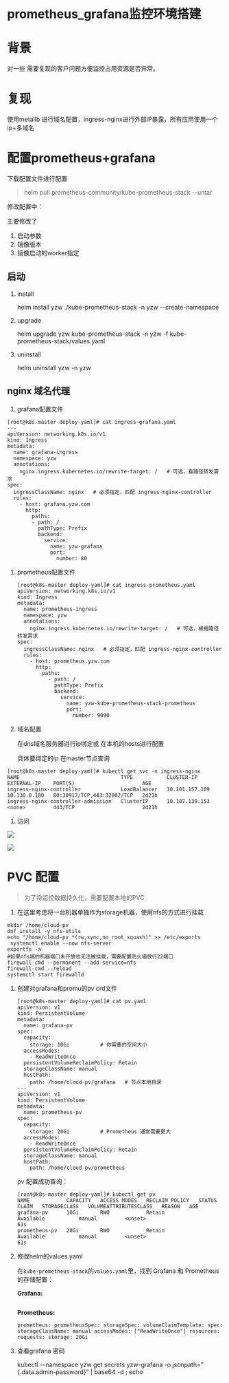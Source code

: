 # prometheus\_grafana监控环境搭建

# 背景

&#x20;   对一些 需要复现的客户问题方便监控占用资源是否异常。

&#x20;   

# 复现

&#x20;   使用metallb 进行域名配置，ingress-nginx进行外部IP暴露，所有应用使用一个ip+多域名

&#x20;   

# 配置prometheus+grafana

&#x20;   下载配置文件进行配置

> helm pull prometheus-community/kube-prometheus-stack --untar

&#x20;   修改配置中：

主要修改了

1. 启动参数
2. 镜像版本
3. 镜像启动的worker指定



## 启动

1. install

   &#x20;   helm install yzw ./kube-prometheus-stack -n yzw --create-namespace
2. upgrade

   &#x20;    helm upgrade yzw kube-prometheus-stack -n yzw -f kube-prometheus-stack/values.yaml
3. uninstall

   &#x20;    helm uninstall yzw -n yzw

## nginx 域名代理

1. grafana配置文件

```
[root@k8s-master deploy-yaml]# cat ingress-grafana.yaml 
---
apiVersion: networking.k8s.io/v1
kind: Ingress
metadata:
  name: grafana-ingress
  namespace: yzw
  annotations:
    nginx.ingress.kubernetes.io/rewrite-target: /   # 可选，看路径转发需求
spec:
  ingressClassName: nginx   # 必须指定，匹配 ingress-nginx-controller
  rules:
    - host: grafana.yzw.com
      http:
        paths:
        - path: /
          pathType: Prefix
          backend:
            service:
              name: yzw-grafana
              port:
                number: 80
```

1. prometheus配置文件
   ```
   [root@k8s-master deploy-yaml]# cat ingress-prometheus.yaml 
   apiVersion: networking.k8s.io/v1
   kind: Ingress
   metadata:
     name: prometheus-ingress
     namespace: yzw
     annotations:
       nginx.ingress.kubernetes.io/rewrite-target: /   # 可选，根据路径转发需求
   spec:
     ingressClassName: nginx   # 必须指定，匹配 ingress-nginx-controller
     rules:
       - host: prometheus.yzw.com
         http:
           paths:
             - path: /
               pathType: Prefix
               backend:
                 service:
                   name: yzw-kube-prometheus-stack-prometheus
                   port:
                     number: 9090
   ```
2. 域名配置

   &#x20;   在dns域名服务器进行ip绑定或 在本机的hosts进行配置

   &#x20;   具体要绑定的ip 在master节点查询

```
[root@k8s-master deploy-yaml]# kubectl get svc -n ingress-nginx
NAME                                 TYPE           CLUSTER-IP       EXTERNAL-IP    PORT(S)                      AGE
ingress-nginx-controller             LoadBalancer   10.101.157.109   10.130.0.180   80:30917/TCP,443:32002/TCP   2d21h
ingress-nginx-controller-admission   ClusterIP      10.107.139.153   <none>         443/TCP                      2d21h
```

1. 访问

![](assets/oh0DoIDfcZZUhY80Hvvrpcy66Ykp9LSJOCzsksQ0Y2M=.png)

![](assets/RO1XX5zOdFr3deIhkvKC_pVB8nyODTPpaXC1B-24KrQ=.png)

# PVC 配置

> 为了将监控数据持久化，需要配置本地的PVC
>

1. 在这里考虑将一台机器单独作为storage机器，使用nfs的方式进行挂载

```
mkdir /home/cloud-pv
dnf install -y nfs-utils
echo "/home/cloud-pv *(rw,sync,no_root_squash)" >> /etc/exports
 systemctl enable --now nfs-server
exportfs -a
#如果nfs端的机器端口未开放也无法被挂载，需要配置防火墙放行22端口
firewall-cmd --permanent --add-service=nfs
firewall-cmd --reload
systemctl start firewalld
```

1. 创建对grafana和promu的pv crd文件
   ```
   [root@k8s-master deploy-yaml]# cat pv.yaml 
   apiVersion: v1
   kind: PersistentVolume
   metadata:
     name: grafana-pv
   spec:
     capacity:
       storage: 10Gi          # 你需要的空间大小
     accessModes:
       - ReadWriteOnce
     persistentVolumeReclaimPolicy: Retain
     storageClassName: manual
     hostPath:
       path: /home/cloud-pv/grafana   # 节点本地目录
   ---
   apiVersion: v1
   kind: PersistentVolume
   metadata:
     name: prometheus-pv
   spec:
     capacity:
       storage: 20Gi          # Prometheus 通常需要更大
     accessModes:
       - ReadWriteOnce
     persistentVolumeReclaimPolicy: Retain
     storageClassName: manual
     hostPath:
       path: /home/cloud-pv/prometheus
   ```
   pv 配置成功查询：
   ```
   [root@k8s-master deploy-yaml]# kubectl get pv
   NAME            CAPACITY   ACCESS MODES   RECLAIM POLICY   STATUS      CLAIM   STORAGECLASS   VOLUMEATTRIBUTESCLASS   REASON   AGE
   grafana-pv      10Gi       RWO            Retain           Available           manual         <unset>                          61s
   prometheus-pv   20Gi       RWO            Retain           Available           manual         <unset>                          61s
   ```
2. 修改helm的values.yaml

   在`kube-prometheus-stack`的`values.yaml`里，找到 Grafana 和 Prometheus 的存储配置：

   **Grafana:**
   ```
   ```
   **Prometheus:**
   ```
   prometheus: prometheusSpec: storageSpec: volumeClaimTemplate: spec: storageClassName: manual accessModes: ["ReadWriteOnce"] resources: requests: storage: 20Gi
   ```
3. 查看grafana 密码

   kubectl --namespace yzw get secrets yzw-grafana -o jsonpath="{.data.admin-password}" | base64 -d ; echo
